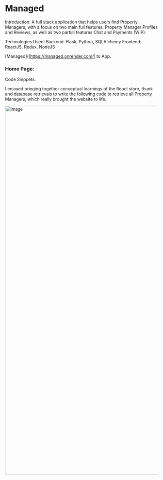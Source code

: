 # Managed

Introduction:
A full stack application that helps users find Property Managers, with a focus on two main full features,
Property Manager Profiles and Reviews, as well as two partial features Chat and Payments (WIP).

Technologies Used:
Backend: Flask, Python, SQLAlchemy
Frontend: ReactJS, Redux, NodeJS


[Managed]([https://managed.onrender.com/] to App.

### Home Page:


Code Snippets:

I enjoyed bringing together conceptual learnings of the React store, thunk and database retrievals to write the following code to retrieve all Property Managers, which really brought the website to life.

<img width="1215" alt="image" src="https://user-images.githubusercontent.com/1787106/218231239-d50ea54a-d326-43db-ab8a-9017600ebbaf.png">

